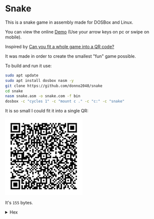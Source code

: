 # Snake

This is a snake game in assembly made for DOSBox and Linux.

You can view the online [Demo](https://donno2048.github.io/snake/) (Use your arrow keys on pc or swipe on mobile).

Inspired by [Can you fit a whole game into a QR code?](https://youtu.be/ExwqNreocpg)

It was made in order to create the smallest "fun" game possible.

To build and run it use:

```sh
sudo apt update
sudo apt install dosbox nasm -y
git clone https://github.com/donno2048/snake
cd snake
nasm snake.asm -o snake.com -f bin
dosbox -c "cycles 1" -c "mount c ." -c "c:" -c "snake"
```

It is so small I could fit it into a single QR:

<img src="./snake.png" width="250"/>

It's `155` bytes.

<details>
  <summary>Hex</summary>
  <br/>
    
```
8ed06800b807b003cd10bfd007bd040
0e86c00e460240fbba0003c087e02b3
04c0e8023c027402f7db29df26803d0
974d181ff9c0f7fcb85ff78c7d1fb8d
4102b1a0f6f184e474ba26803d070f9
4c4b009aa4f60061e0789ee8d4e018d
7e02fdf3a4fc076157893e000008e47
5093e8b7e00b020aaeb054545e80300
5feb946001d7f7f781e2fc0f81fa9c0
f7ff289d726803d0974eab007aa61c3
```
</details>

